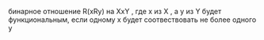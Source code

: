 бинарное отношение R(xRy) на XxY , где x из X , а y из Y будет функциональным, если одному x будет соотвествовать не более одного y